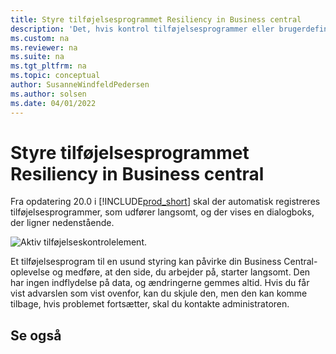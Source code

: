 ```yaml
---
title: Styre tilføjelsesprogrammet Resiliency in Business central
description: 'Det, hvis kontrol tilføjelsesprogrammer eller brugerdefinerede kontrolelementer medfører reduceret funktionalitet i Business central.'
ms.custom: na
ms.reviewer: na
ms.suite: na
ms.tgt_pltfrm: na
ms.topic: conceptual
author: SusanneWindfeldPedersen
ms.author: solsen
ms.date: 04/01/2022
---
```


# <a name="control-add-in-resiliency-in-business-central"></a>Styre tilføjelsesprogrammet Resiliency in Business central

Fra opdatering 20.0 i [!INCLUDE[prod_short](includes/prod_short.md)] skal der automatisk registreres tilføjelsesprogrammer, som udfører langsomt, og der vises en dialogboks, der ligner nedenstående.

![Aktiv tilføjelseskontrolelement.](media/controladdin-resiliency.png "Aktiv tilføjelseskontrolelement.")

Et tilføjelsesprogram til en usund styring kan påvirke din Business Central-oplevelse og medføre, at den side, du arbejder på, starter langsomt. Den har ingen indflydelse på data, og ændringerne gemmes altid. Hvis du får vist advarslen som vist ovenfor, kan du skjule den, men den kan komme tilbage, hvis problemet fortsætter, skal du kontakte administratoren.

## <a name="see-also"></a>Se også

<!-- []() link to new topic in dev docs -->
